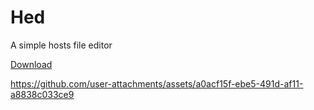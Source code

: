 # Hed

A simple hosts file editor

[Download](https://github.com/shixinhuang99/hed/releases)

https://github.com/user-attachments/assets/a0acf15f-ebe5-491d-af11-a8838c033ce9
